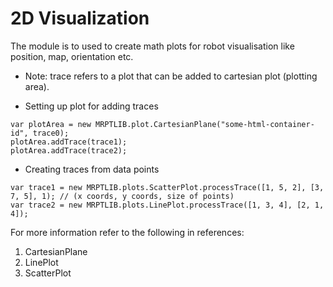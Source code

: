 # 2D Visualization
The module is to used to create math plots for robot visualisation like position, map, orientation etc.

* Note: trace refers to a plot that can be added to cartesian plot (plotting area).

* Setting up plot for adding traces
```
var plotArea = new MRPTLIB.plot.CartesianPlane("some-html-container-id", trace0);
plotArea.addTrace(trace1);
plotArea.addTrace(trace2);
```

* Creating traces from data points
```
var trace1 = new MRPTLIB.plots.ScatterPlot.processTrace([1, 5, 2], [3, 7, 5], 1); // (x coords, y coords, size of points)
var trace2 = new MRPTLIB.plots.LinePlot.processTrace([1, 3, 4], [2, 1, 4]);
```

For more information refer to the following in references:
1. CartesianPlane
2. LinePlot
3. ScatterPlot
